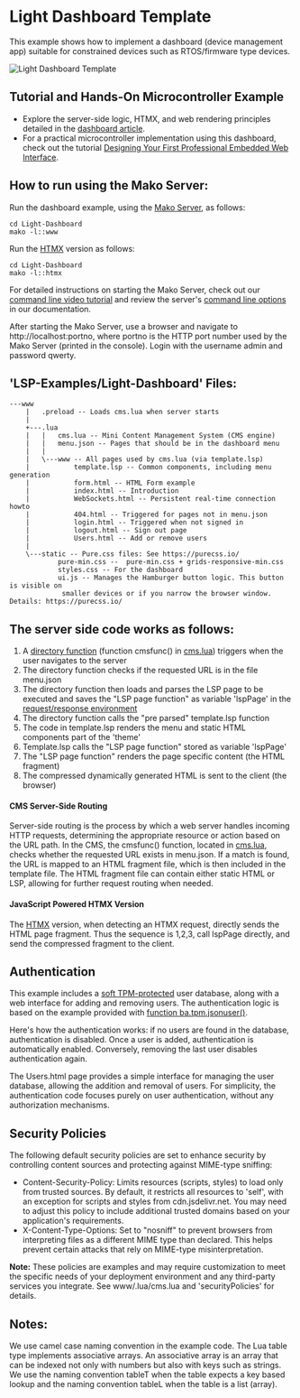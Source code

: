 # Light Dashboard Template

This example shows how to implement a dashboard (device management
app) suitable for constrained devices such as RTOS/firmware type
devices.

![Light Dashboard Template](https://makoserver.net/blogmedia/dashboard/Light-Dashboard.gif)


## Tutorial and Hands-On Microcontroller Example
- Explore the server-side logic, HTMX, and web rendering principles detailed in the [dashboard article](https://makoserver.net/articles/How-to-Build-an-Interactive-Dashboard-App).
- For a practical microcontroller implementation using this dashboard, check out the tutorial [Designing Your First Professional Embedded Web Interface](https://realtimelogic.com/articles/Designing-Your-First-Professional-Embedded-Web-Interface).

## How to run using the Mako Server:
Run the dashboard example, using the [Mako Server](https://makoserver.net/), as follows:

```
cd Light-Dashboard
mako -l::www
```

Run the [HTMX](https://makoserver.net/articles/How-to-Build-an-Interactive-Dashboard-App#htmx) version as follows:
```
cd Light-Dashboard
mako -l::htmx
```

For detailed instructions on starting the Mako Server, check out our [command line video tutorial](https://youtu.be/vwQ52ZC5RRg) and review the server's [command line options](https://realtimelogic.com/ba/doc/?url=Mako.html#loadapp) in our documentation.

After starting the Mako Server, use a browser and navigate to
http://localhost:portno, where portno is the HTTP port number used by
the Mako Server (printed in the console). Login with the username
admin and password qwerty.


## 'LSP-Examples/Light-Dashboard' Files:

```
---www
    |   .preload -- Loads cms.lua when server starts
    |
    +---.lua
    |   |   cms.lua -- Mini Content Management System (CMS engine)
    |   |   menu.json -- Pages that should be in the dashboard menu
    |   |
    |   \---www -- All pages used by cms.lua (via template.lsp)
    |           template.lsp -- Common components, including menu generation
    |           form.html -- HTML Form example
    |           index.html -- Introduction
    |           WebSockets.html -- Persistent real-time connection howto
    |           404.html -- Triggered for pages not in menu.json
    |           login.html -- Triggered when not signed in
    |           logout.html -- Sign out page
    |           Users.html -- Add or remove users
    |
    \---static -- Pure.css files: See https://purecss.io/
            pure-min.css --  pure-min.css + grids-responsive-min.css
            styles.css -- For the dashboard
            ui.js -- Manages the Hamburger button logic. This button is visible on
             smaller devices or if you narrow the browser window. Details: https://purecss.io/
```


## The server side code works as follows:

1. A [directory function](https://realtimelogic.com/ba/doc/en/VirtualFileSystem.html#directory) (function cmsfunc() in [cms.lua](www/.lua/cms.lua)) triggers when the user navigates to the server
2. The directory function checks if the requested URL is in the file menu.json
3. The directory function then loads and parses the LSP page to be executed and saves the "LSP page function" as variable 'lspPage' in the [request/response environment](https://realtimelogic.com/ba/doc/?url=lua.html#CMDE)
4. The directory function calls the "pre parsed" template.lsp function
5. The code in template.lsp renders the menu and static HTML components part of the 'theme'
6. Template.lsp calls the "LSP page function" stored as variable 'lspPage'
7. The "LSP page function" renders the page specific content (the HTML fragment)
8. The compressed dynamically generated HTML is sent to the client (the browser)

#### CMS Server-Side Routing
Server-side routing is the process by which a web server handles incoming HTTP requests, determining the appropriate resource or action based on the URL path. In the CMS, the cmsfunc() function, located in [cms.lua](www/.lua/cms.lua), checks whether the requested URL exists in menu.json. If a match is found, the URL is mapped to an HTML fragment file, which is then included in the template file. The HTML fragment file can contain either static HTML or LSP, allowing for further request routing when needed.



#### JavaScript Powered HTMX Version
The [HTMX](https://makoserver.net/articles/How-to-Build-an-Interactive-Dashboard-App#htmx) version, when detecting an HTMX request, directly sends the HTML page fragment. Thus the sequence is 1,2,3, call lspPage directly, and send the compressed fragment to the client.

## Authentication

This example includes a [soft TPM-protected](https://realtimelogic.com/ba/doc/en/lua/auxlua.html#TPM) user database, along with a web interface for adding and removing users. The authentication logic is based on the example provided with [function ba.tpm.jsonuser()](https://realtimelogic.com/ba/doc/en/lua/auxlua.html#ba_tpm_jsonuser).

Here's how the authentication works: if no users are found in the database, authentication is disabled. Once a user is added, authentication is automatically enabled. Conversely, removing the last user disables authentication again.

The Users.html page provides a simple interface for managing the user database, allowing the addition and removal of users. For simplicity, the authentication code focuses purely on user authentication, without any authorization mechanisms.

## Security Policies

The following default security policies are set to enhance security by controlling content sources and protecting against MIME-type sniffing:

- Content-Security-Policy: Limits resources (scripts, styles) to load only from trusted sources. By default, it restricts all resources to 'self', with an exception for scripts and styles from cdn.jsdelivr.net. You may need to adjust this policy to include additional trusted domains based on your application's requirements.
- X-Content-Type-Options: Set to "nosniff" to prevent browsers from interpreting files as a different MIME type than declared. This helps prevent certain attacks that rely on MIME-type misinterpretation.

**Note:** These policies are examples and may require customization to meet the specific needs of your deployment environment and any third-party services you integrate. See www/.lua/cms.lua and 'securityPolicies' for details.


## Notes:

We use camel case naming convention in the example code. The Lua table
type implements associative arrays. An associative array is an array
that can be indexed not only with numbers but also with keys such as
strings. We use the naming convention tableT when the table expects a
key based lookup and the naming convention tableL when the table is a
list (array).
